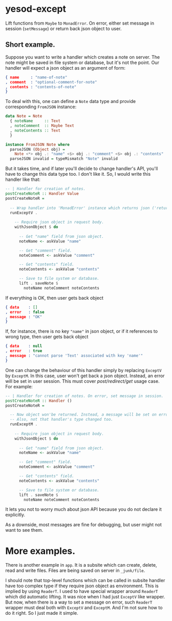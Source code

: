 # yesod-except

Lift functions from `Maybe` to `MonadError`. On error, either set message in session (`setMessage`) or return back json object to user.

## Short example.

Suppose you want to write a handler which creates a note on server. The note might be saved in file system or database, but it's not the point. Our handler will expect a json object as an argument of form:

```json
{ name     : "name-of-note"
, comment  : "optional-comment-for-note"
, contents : "contents-of-note"
}
```

To deal with this, one can define a `Note` data type and provide corresponding
`FromJSON` instance:

```haskell
data Note = Note
  { noteName     :: Text
  , noteComment  :: Maybe Text
  , noteContents :: Text
  }

instance FromJSON Note where
  parseJSON (Object obj) =
    Note <*> obj .: "name" <$> obj .: "comment" <$> obj .: "contents"
  parseJSON invalid = typeMismatch "Note" invalid
```

But it takes time, and if later you'll decide to change handler's API, you'll have to change this data type too. I don't like it. So, I would write this handler like that:

```haskell
-- | Handler for creation of notes.
postCreateNoteR :: Handler Value
postCreateNoteR =
  
  -- Wrap handler into 'MonadError' instance which returns json ('returnJson') back to user.
  runExceptV .
  
    -- Require json object in request body.  
    withJsonObject $ do
    
      -- Get "name" field from json object.
      noteName <- askValue "name"

      -- Get "comment" field.
      noteComment <- askValue "comment"

      -- Get "contents" field.
      noteContents <- askValue "contents"

      -- Save to file system or database.
      lift . saveNote $
        noteName noteComment noteContents
```

If everything is OK, then user gets back object

```json
{ data    : []
, error   : false
, message : "OK"
}
```

If, for instance, there is no key `"name"` in json object, or if it references to wrong type, then user gets back object 

```json
{ data    : null
, error   : true
, message : "cannot parse 'Text' associated with key 'name'"
}
```

One can change the behaviour of this handler simply by replacing `ExceptV` by `ExceptM`. In this
case, user won't get back a json object. Instead, an error will be set in user session. This must
cover *post/redirect/get* usage case. For example:

```haskell
-- | Handler for creation of notes. On error, set message in session.
postCreateNoteR :: Handler ()
postCreateNoteR =

  -- Now object won'be returned. Instead, a message will be set on error.
  -- Also, not that handler's type changed too.
  runExceptM .
  
    -- Require json object in request body.
    withJsonObject $ do
    
      -- Get "name" field from json object.
      noteName <- askValue "name"

      -- Get "comment" field.
      noteComment <- askValue "comment"

      -- Get "contents" field.
      noteContents <- askValue "contents"

      -- Save to file system or database.
      lift . saveNote $
        noteName noteComment noteContents
```

It lets you not to worry much about json API because you do not declare it explicitly.

As a downside, most messages are fine for debugging, but user might not want to see them.

# More examples.

There is another example in `app`. It is a subsite which can create, delete, read and write files. Files are being saved on server in `_junk/file`.

I should note that top-level functions which can be called in subsite handler have too complex type if they require json object as environment. This is implied by using `ReaderT`. I used to have special wrapper around `ReaderT` which did automatic lifting. It was nice when I had just `ExceptV` like wrapper. But now, when there is a way to set a message on error, such `ReaderT` wrapper must deal both with `ExceptV` and `ExceptM`. And I'm not sure how to do it right. So I just made it simple.
